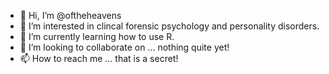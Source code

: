 - 👋 Hi, I’m @oftheheavens
- 👀 I’m interested in clincal forensic psychology and personality disorders.
- 🌱 I’m currently learning how to use R.
- 💞️ I’m looking to collaborate on ... nothing quite yet!
- 📫 How to reach me ... that is a secret!

<!---
oftheheavens/oftheheavens is a ✨ special ✨ repository because its `README.md` (this file) appears on your GitHub profile.
You can click the Preview link to take a look at your changes.
--->
